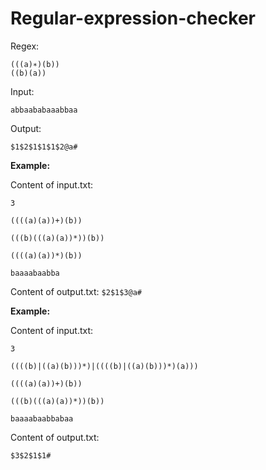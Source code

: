 # Regular-expression-checker

Regex:
```
(((a)∗)(b))
((b)(a))
```
Input:
```
abbaababaaabbaa
```
Output: 
```
$1$2$1$1$1$2@a#
```
**Example:**

Content of input.txt:
```
3

((((a)(a))+)(b))

(((b)(((a)(a))*))(b))

((((a)(a))*)(b))

baaaabaabba
```
Content of output.txt: 
```$2$1$3@a#```

**Example:**

Content of input.txt:
```
3

((((b)|((a)(b)))*)|((((b)|((a)(b)))*)(a)))

((((a)(a))+)(b))

(((b)(((a)(a))*))(b))

baaaabaabbabaa
```
Content of output.txt: 
```
$3$2$1$1#
```

